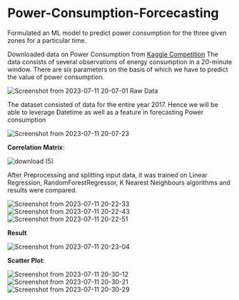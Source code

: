 # Power-Consumption-Forcecasting
Formulated an ML model to predict power consumption for the three given zones for a particular time.

Downloaded data on Power Consumption from [Kaggle Competition](https://www.kaggle.com/competitions/zonal-load-forcecasting-recognizance23/data)
The data consists of several observations of energy consumption in a 20-minute window. There are six parameters on the basis of which we have to predict the value of power consumption.

![Screenshot from 2023-07-11 20-07-01](https://github.com/Pandey-utkarsh/Power-Consumption-Forcecasting/assets/91661580/6a70044a-1552-4c97-bcf6-ade7523760fc)
Raw Data

The dataset consisted of data for the entire year 2017. Hence we will be able to leverage Datetime as well as a feature in forecasting Power consumption

![Screenshot from 2023-07-11 20-07-23](https://github.com/Pandey-utkarsh/Power-Consumption-Forcecasting/assets/91661580/9c9b3368-982b-410d-83d1-95ba451bbe75)

**Correlation Matrix**:

![download (5)](https://github.com/Pandey-utkarsh/Power-Consumption-Forcecasting/assets/91661580/970f9b0e-0fd2-4765-b67f-02f47540d104)


After Preprocessing and splitting input data, it was trained on Linear Regression, RandomForestRegressor, K Nearest Neighbours algorithms and results were compared.

![Screenshot from 2023-07-11 20-22-33](https://github.com/Pandey-utkarsh/Power-Consumption-Forcecasting/assets/91661580/22e18be7-425f-4e27-9879-487049ced2e3)
![Screenshot from 2023-07-11 20-22-43](https://github.com/Pandey-utkarsh/Power-Consumption-Forcecasting/assets/91661580/60450f1b-3ca3-4a83-9380-f7176f323912)
![Screenshot from 2023-07-11 20-22-51](https://github.com/Pandey-utkarsh/Power-Consumption-Forcecasting/assets/91661580/260c14bd-e42b-4c69-ad9c-89e546d6a78b)


**Result**

![Screenshot from 2023-07-11 20-23-04](https://github.com/Pandey-utkarsh/Power-Consumption-Forcecasting/assets/91661580/b2ef12fe-e4fb-4aea-8aab-ea3aa3de2970)


**Scatter Plot**:

![Screenshot from 2023-07-11 20-30-12](https://github.com/Pandey-utkarsh/Power-Consumption-Forcecasting/assets/91661580/663bf502-d128-4411-9f5d-da30fff6e830)
![Screenshot from 2023-07-11 20-30-21](https://github.com/Pandey-utkarsh/Power-Consumption-Forcecasting/assets/91661580/e8a7328e-f222-4c9e-aad2-c4057d4fb54d)
![Screenshot from 2023-07-11 20-30-29](https://github.com/Pandey-utkarsh/Power-Consumption-Forcecasting/assets/91661580/8d0c6b7a-b251-46b1-83b7-fa8e68577aaa)

